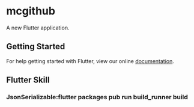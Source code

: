 # mcgithub

A new Flutter application.

## Getting Started

For help getting started with Flutter, view our online
[documentation](https://flutter.io/).

## Flutter Skill
### JsonSerializable:flutter packages pub run build_runner build
